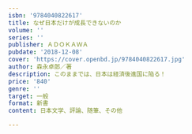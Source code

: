 ```yaml
---
isbn: '9784040822617'
title: なぜ日本だけが成長できないのか
volume: ''
series: ''
publisher: ＡＤＯＫＡＷＡ
pubdate: '2018-12-08'
cover: 'https://cover.openbd.jp/9784040822617.jpg'
author: 森永卓郎／著
description: このままでは、日本は経済後進国に陥る！
price: '840'
genre: ''
target: 一般
format: 新書
content: 日本文学、評論、随筆、その他

---
```

